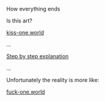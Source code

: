 How everything ends

Is this art?

[kiss-one.world](http://kiss-one.world)

...

[Step by step explanation](https://github.com/fsl0110/kiss-one/commits/main)

...

Unfortunately the reality is more like:

[fuck-one.world]()
